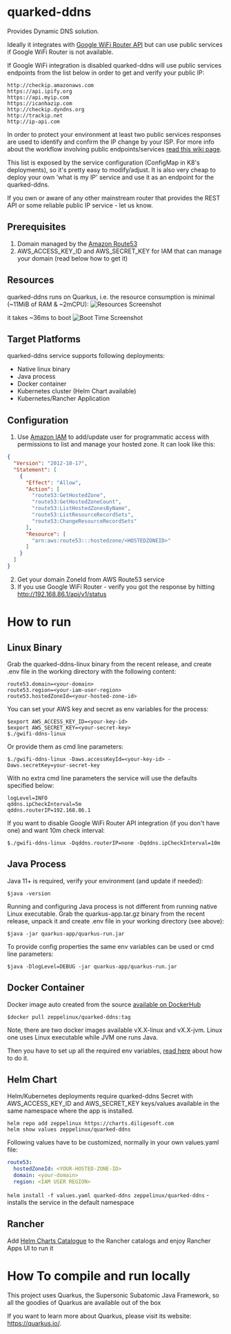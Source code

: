 # quarked-ddns
Provides Dynamic DNS solution. 

Ideally it integrates with [Google WiFi Router API](https://github.com/olssonm/google-wifi-api) but can use 
public services if Google WiFi Router is not available. 

If Google WiFi integration is disabled quarked-ddns will use public services endpoints from the list below in order to get 
and verify your public IP:
```
http://checkip.amazonaws.com
https://api.ipify.org
https://api.myip.com
https://icanhazip.com
http://checkip.dyndns.org
http://trackip.net
http://ip-api.com
``` 
In order to protect your environment at least two public services responses are used to identify and confirm the IP change by your ISP.
For more info about the workflow involving public endpoints/services [read this wiki page](https://github.com/zeppelinux/quarked-ddns/wiki/Public-Services-Workflow).

This list is exposed by the service configuration (ConfigMap in K8's deployments), so it's pretty easy to modify/adjust. 
It is also very cheap to deploy your own 'what is my IP' service and use it as an endpoint for the quarked-ddns.

If you own or aware of any other mainstream router that provides the REST API or some reliable public IP service - let us know. 

## Prerequisites
1. Domain managed by the [Amazon Route53](https://aws.amazon.com/route53/)
2. AWS_ACCESS_KEY_ID and AWS_SECRET_KEY for IAM that can manage your domain (read below how to get it)

## Resources
quarked-ddns runs on Quarkus, i.e. the resource consumption is minimal (~11MiB of RAM & ~2mCPU):
![Resources Screenshot](https://zeppelinux.github.io/images/qddns-resources-screenshot.png)

it takes ~36ms to boot
![Boot Time Screenshot](https://zeppelinux.github.io/images/qddns-boot-log.png)

## Target Platforms
quarked-ddns service supports following deployments:
- Native linux binary
- Java process
- Docker container
- Kubernetes cluster (Helm Chart available)
- Kubernetes/Rancher Application

## Configuration
1. Use [Amazon IAM](https://console.aws.amazon.com/iam) to add/update user for programmatic access with permissions to 
   list and manage your hosted zone. It can look like this:
```json
{
  "Version": "2012-10-17",
  "Statement": [
    {
      "Effect": "Allow",
      "Action": [
        "route53:GetHostedZone",
        "route53:GetHostedZoneCount",
        "route53:ListHostedZonesByName",
        "route53:ListResourceRecordSets",
        "route53:ChangeResourceRecordSets"
      ],
      "Resource": [
        "arn:aws:route53:::hostedzone/<HOSTEDZONEID>"
      ]
    }
  ]
}
```
2. Get your domain ZoneId from AWS Route53 service
3. If you use Google WiFi Router - verify you got the response by hitting http://192.168.86.1/api/v1/status

# How to run
## Linux Binary
Grab the quarked-ddns-linux binary from the recent release, and create .env file in the working directory with the following content:
```
route53.domain=<your-domain>
route53.region=<your-iam-user-region>
route53.hostedZoneId=<your-hosted-zone-id>
```
You can set your AWS key and secret as env variables for the process: 
```
$export AWS_ACCESS_KEY_ID=<your-key-id>
$export AWS_SECRET_KEY=<your-secret-key>
$./gwifi-ddns-linux
```
Or provide them as cmd line parameters:
```
$./gwifi-ddns-linux -Daws.accessKeyId=<your-key-id> -Daws.secretKey=your-secret-key
```
With no extra cmd line parameters the service will use the defaults specified below:
```
logLevel=INFO
qddns.ipCheckInterval=5m
qddns.routerIP=192.168.86.1
```
If you want to disable Google WiFi Router API integration (if you don't have one) and want 10m check interval:
```
$./gwifi-ddns-linux -Dqddns.routerIP=none -Dqddns.ipCheckInterval=10m
```

## Java Process
Java 11+ is required, verify your environment (and update if needed):
```
$java -version
```
Running and configuring Java process is not different from running native Linux executable. Grab the quarkus-app.tar.gz
binary from the recent release, unpack it and create .env file in your working directory (see above):
```
$java -jar quarkus-app/quarkus-run.jar
```
To provide config properties the same env variables can be used or cmd line parameters:
```
$java -DlogLevel=DEBUG -jar quarkus-app/quarkus-run.jar
```

## Docker Container
Docker image auto created from the source [available on DockerHub](https://hub.docker.com/r/zeppelinux/quarked-ddns) 

```
$docker pull zeppelinux/quarked-ddns:tag
```
Note, there are two docker images available vX.X-linux and vX.X-jvm. Linux one uses Linux executable while JVM one runs Java.

Then you have to set up all the required env variables, [read here](https://docs.docker.com/engine/reference/commandline/run/) 
about how to do it.

## Helm Chart
Helm/Kubernetes deployments require quarked-ddns Secret with AWS_ACCESS_KEY_ID and AWS_SECRET_KEY keys/values available 
in the same namespace where the app is installed.
```
helm repo add zeppelinux https://charts.diligesoft.com
helm show values zeppelinux/quarked-ddns
```
Following values have to be customized, normally in your own values.yaml file:
```yaml
route53:
  hostedZoneId: <YOUR-HOSTED-ZONE-ID>
  domain: <your-domain>
  region: <IAM USER REGION>
```
```helm install -f values.yaml quarked-ddns zeppelinux/quarked-ddns``` - installs the service in the default namespace


## Rancher
Add [Helm Charts Catalogue](https://charts.diligesoft.com) to the Rancher catalogs and enjoy Rancher Apps UI to run it



# How To compile and run locally

This project uses Quarkus, the Supersonic Subatomic Java Framework, so all the goodies of Quarkus are available out of the box

If you want to learn more about Quarkus, please visit its website: https://quarkus.io/.

